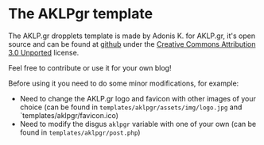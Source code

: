 # The AKLPgr template

The AKLP.gr dropplets template is made by Adonis K. for AKLP.gr, it's open source and can be found at [github](https://github.com/varemenos/aklpgr-dropplets-template) under the [Creative Commons Attribution 3.0 Unported](http://creativecommons.org/licenses/by/3.0/deed.en_US) license.

Feel free to contribute or use it for your own blog!

Before using it you need to do some minor modifications, for example:

* Need to change the AKLP.gr logo and favicon with other images of your choice (can be found in `templates/aklpgr/assets/img/logo.jpg` and `templates/aklpgr/favicon.ico)
* Need to modify the disgus `aklpgr` variable with one of your own (can be found in `templates/aklpgr/post.php`)
